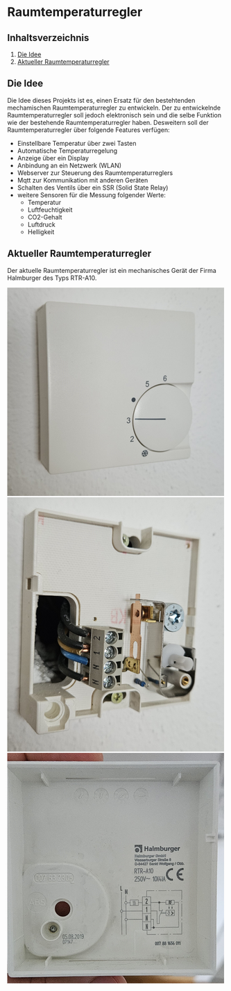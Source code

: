 # Raumtemperaturregler

## Inhaltsverzeichnis
1. [Die Idee](#die-idee)
2. [Aktueller Raumtemperaturregler](#aktueller-raumtemperaturregler)

## Die Idee

Die Idee dieses Projekts ist es, einen Ersatz für den bestehtenden mechamischen Raumtemperaturregler zu entwickeln. 
Der zu entwickelnde Raumtemperaturregler soll jedoch elektronisch sein und die selbe Funktion wie der bestehende Raumtemperaturregler haben.
Desweitern soll der Raumtemperaturregler über folgende Features verfügen:
- Einstellbare Temperatur über zwei Tasten
- Automatische Temperaturregelung
- Anzeige über ein Display
- Anbindung an ein Netzwerk (WLAN)
- Webserver zur Steuerung des Raumtemperaturreglers
- Mqtt zur Kommunikation mit anderen Geräten
- Schalten des Ventils über ein SSR (Solid State Relay)
- weitere Sensoren für die Messung folgender Werte:
  - Temperatur
  - Luftfeuchtigkeit
  - CO2-Gehalt
  - Luftdruck
  - Helligkeit

## Aktueller Raumtemperaturregler

Der aktuelle Raumtemperaturregler ist ein mechanisches Gerät der Firma Halmburger des Typs RTR-A10.

<img src="assets\20241003_120139.jpg" alt="alt text" width="500" style="height: auto;">

<img src="assets\20241003_115052.jpg" alt="alt text" width="500" style="height: auto;">

<img src="assets\20241003_115109.jpg" alt="alt text" width="500" style="height: auto;">